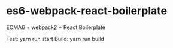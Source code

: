 # es6-webpack-react-boilerplate
ECMA6 + webpack2 + React Boilerplate

Test: yarn run start
Build: yarn run build

